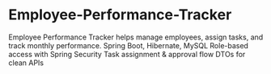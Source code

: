 # Employee-Performance-Tracker
Employee Performance Tracker helps manage employees, assign tasks, and track monthly performance.  Spring Boot, Hibernate, MySQL  Role-based access with Spring Security  Task assignment &amp; approval flow  DTOs for clean APIs
